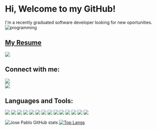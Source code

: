 # Hi, Welcome to my GitHub!
I'm a recently graduated software developer looking for new oportunities.<br>
![programming](https://user-images.githubusercontent.com/77737837/160047611-a267e1a0-4be0-4ac7-830e-ecad639c51fc.gif)
## [My Resume](https://github.com/JosePabloBonilla/JosePabloBonilla/blob/master/Jose%20Pablo%20Bonilla%20RESUME.pdf)<br>
![](https://komarev.com/ghpvc/?username=JosePabloBonilla&color=blueviolet)

## Connect with me:
<a href="https://www.linkedin.com/in/jose-pablo-bonilla-velez-a1ab17205/"><img src="https://img.shields.io/badge/LinkedIn-0077B5?style=for-the-badge&logo=linkedin&logoColor=white"></img></a><br>
<a href="mailto:josepablo938@gmail.com"><img src="https://img.shields.io/badge/Gmail-D14836?style=for-the-badge&logo=gmail&logoColor=white"></img></a>
## Languages and Tools:
<img src="https://img.shields.io/badge/C-00599C?style=for-the-badge&logo=c&logoColor=white"></img>
<img src="https://img.shields.io/badge/Python-FFD43B?style=for-the-badge&logo=python&logoColor=blue"></img>
<img src="https://img.shields.io/badge/JavaScript-323330?style=for-the-badge&logo=javascript&logoColor=F7DF1E"></img>
<img src="https://img.shields.io/badge/HTML5-E34F26?style=for-the-badge&logo=html5&logoColor=white"></img>
<img src="https://img.shields.io/badge/CSS3-1572B6?style=for-the-badge&logo=css3&logoColor=white"></img>
<img src="https://img.shields.io/badge/Amazon_AWS-FF9900?style=for-the-badge&logo=amazonaws&logoColor=white"></img>
<img src="https://img.shields.io/badge/MySQL-005C84?style=for-the-badge&logo=mysql&logoColor=white"></img>
<img src="https://img.shields.io/badge/Markdown-000000?style=for-the-badge&logo=markdown&logoColor=white"></img>
<img src="https://img.shields.io/badge/VIM-%2311AB00.svg?&style=for-the-badge&logo=vim&logoColor=white"></img>
<img src="https://img.shields.io/badge/Visual_Studio_Code-0078D4?style=for-the-badge&logo=visual%20studio%20code&logoColor=white"></img>
<img src="https://img.shields.io/badge/Trello-0052CC?style=for-the-badge&logo=trello&logoColor=white"></img>
<img src="https://img.shields.io/badge/Ubuntu-E95420?style=for-the-badge&logo=ubuntu&logoColor=white"></img>
<img src="https://img.shields.io/badge/GIT-E44C30?style=for-the-badge&logo=git&logoColor=white"></img>
<img src="https://img.shields.io/badge/GNU%20Bash-4EAA25?style=for-the-badge&logo=GNU%20Bash&logoColor=white"></img>

![Jose Pablo GitHub stats](https://github-readme-stats.vercel.app/api?username=JosePabloBonilla&show_icons=true&theme=radical)
[![Top Langs](https://github-readme-stats.vercel.app/api/top-langs/?username=JosePabloBonilla&layout=compact&theme=radical)](https://github.com/JosePabloBonilla/github-readme-stats)
